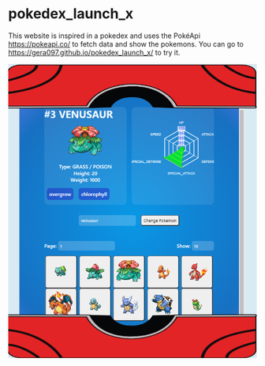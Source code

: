 # pokedex_launch_x

This website is inspired in a pokedex and uses the PokéApi https://pokeapi.co/ to fetch data and show the pokemons. 
You can go to https://gera097.github.io/pokedex_launch_x/ to try it. 

<div align="center">
<img src="https://github.com/Gera097/pokedex_launch_x/blob/master/pokedex.png" width=600>
</div>
